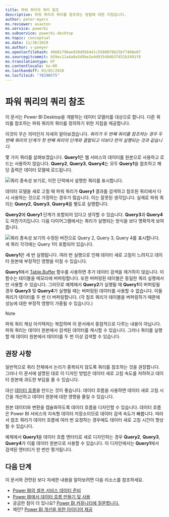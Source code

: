 ```yaml
---
title: 파워 쿼리의 쿼리 참조
description: 파워 쿼리의 쿼리를 참조하는 방법에 대한 지침입니다.
author: peter-myers
ms.reviewer: asaxton
ms.service: powerbi
ms.subservice: powerbi-desktop
ms.topic: conceptual
ms.date: 11/30/2019
ms.author: v-pemyer
ms.openlocfilehash: 49601798ae920d956441c5580079625bf7408e07
ms.sourcegitcommit: b59ec11a4a0a3d5be2e4d91548d637d31b3491f8
ms.translationtype: HT
ms.contentlocale: ko-KR
ms.lasthandoff: 03/05/2020
ms.locfileid: "78290575"
---
```

# <a name="referencing-power-query-queries"></a>파워 쿼리의 쿼리 참조

이 문서는 Power BI Desktop을 개발하는 데이터 모델러를 대상으로 합니다. 다른 쿼리를 참조하는 파워 쿼리의 쿼리를 정의하기 위한 지침을 제공합니다.

이것이 무슨 의미인지 자세히 알아보겠습니다. _쿼리가 두 번째 쿼리를 참조하는 경우 두 번째 쿼리의 단계가 첫 번째 쿼리의 단계와 결합되고 이보다 먼저 실행되는 것과 같습니다._

몇 가지 쿼리를 살펴보겠습니다. **Query1**은 웹 서비스의 데이터를 원본으로 사용하고 로드는 사용하지 않습니다. **Query2**, **Query3**, **Query4**는 모두 **Query1**을 참조하고 해당 출력은 데이터 모델에 로드됩니다.

![쿼리 종속성 보기로, 이전 단락에서 설명한 쿼리를 표시합니다.](media/power-query-referenced-queries/query-dependencies-web-service.png)

데이터 모델을 새로 고칠 때 파워 쿼리가 **Query1** 결과를 검색하고 참조된 쿼리에서 다시 사용하는 것으로 가정하는 경우가 많습니다. 이는 잘못된 생각입니다. 실제로 파워 쿼리는 **Query2**, **Query3**, **Query4**를 별도로 실행합니다.

**Query2**에 **Query1** 단계가 포함되어 있다고 생각할 수 있습니다. **Query3**과 **Query4**도 마찬가지입니다. 다음 다이어그램에서는 쿼리가 실행되는 방식을 보다 명확하게 보여 줍니다.

![쿼리 종속성 보기의 수정된 버전으로 Query 2, Query 3, Query 4를 표시합니다. 세 쿼리 각각에는 Query 1이 포함되어 있습니다.](media/power-query-referenced-queries/query-dependencies-web-service-concept.png)

**Query1**은 세 번 실행됩니다. 여러 번 실행으로 인해 데이터 새로 고침이 느려지고 데이터 원본에 부정적인 영향을 미칠 수 있습니다.

**Query1**에서 [Table.Buffer](/powerquery-m/table-buffer) 함수를 사용하면 추가 데이터 검색을 제거하지 않습니다. 이 함수는 테이블을 메모리에 버퍼링합니다. 또한 버퍼링된 테이블은 동일한 쿼리 실행에서만 사용할 수 있습니다. 그러므로 예제에서 **Query2**가 실행될 때 **Query1**이 버퍼링될 경우 **Query3** 및 **Query4**가 실행될 때는 버퍼링된 데이터를 사용할 수 없습니다. 이들 쿼리가 데이터를 두 번 더 버퍼링합니다. (각 참조 쿼리가 테이블을 버퍼링하기 때문에 성능에 대한 부정적 영향이 가중될 수 있습니다.)

> [!NOTE]
> 파워 쿼리 캐싱 아키텍처는 복잡하며 이 문서에서 중점적으로 다루는 내용이 아닙니다. 파워 쿼리는 데이터 원본에서 검색된 데이터를 캐시할 수 있습니다. 그러나 쿼리를 실행할 때 데이터 원본에서 데이터를 두 번 이상 검색할 수 있습니다.

## <a name="recommendations"></a>권장 사항

일반적으로 쿼리 전체에서 논리가 중복되지 않도록 쿼리를 참조하는 것을 권장합니다. 그러나 이 문서에 설명된 대로 이 디자인 방법은 데이터 새로 고침 속도를 저하하고 데이터 원본에 과도한 부담을 줄 수 있습니다.

대신 [데이터 흐름](../service-dataflows-overview.md)을 만드는 것이 좋습니다. 데이터 흐름을 사용하면 데이터 새로 고침 시간을 개선하고 데이터 원본에 대한 영향을 줄일 수 있습니다.

원본 데이터와 변환을 캡슐화하도록 데이터 흐름을 디자인할 수 있습니다. 데이터 흐름은 Power BI 서비스의 지속형 데이터 저장소이므로 데이터 검색 속도가 빠릅니다. 따라서 참조 쿼리가 데이터 흐름에 여러 번 요청하는 경우에도 데이터 새로 고침 시간이 향상될 수 있습니다.

예제에서 **Query1**을 데이터 흐름 엔터티로 새로 디자인하는 경우 **Query2**, **Query3**, **Query4**가 이를 데이터 원본으로 사용할 수 있습니다. 이 디자인에서는 **Query1**에서 검색된 엔터티가 한 번만 평가됩니다.

## <a name="next-steps"></a>다음 단계

이 문서와 관련된 보다 자세한 내용을 알아보려면 다음 리소스를 참조하세요.

- [Power BI의 셀프 서비스 데이터 준비](../service-dataflows-overview.md)
- [Power BI에서 데이터 흐름 만들기 및 사용](../service-dataflows-create-use.md)
- 궁금한 점이 더 있나요? [Power BI 커뮤니티에 질문합니다.](https://community.powerbi.com/)
- 제안? [Power BI 개선을 위한 아이디어 제공](https://ideas.powerbi.com/)
